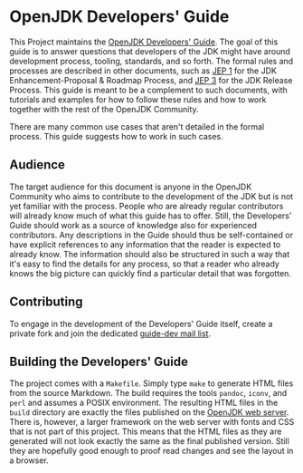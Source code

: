 # OpenJDK Developers' Guide

This Project maintains the [OpenJDK Developers' Guide](https://openjdk.java.net/guide/).
The goal of this guide is to answer questions that developers of the JDK might have around
development process, tooling, standards, and so forth. The formal rules and processes are described in
other documents, such as [JEP 1](https://openjdk.java.net/jeps/1) for the JDK Enhancement-Proposal
& Roadmap Process, and [JEP 3](https://openjdk.java.net/jeps/3) for the JDK Release Process.
This guide is meant to be a complement to such documents, with tutorials and examples
for how to follow these rules and how to work together with the rest of the OpenJDK Community.

There are many common use cases that aren't detailed in the formal process. This guide suggests
how to work in such cases.

## Audience

The target audience for this document is anyone in the OpenJDK Community who aims to contribute
to the development of the JDK but is not yet
familiar with the process. People who are already regular contributors will already know much of
what this guide has to offer. Still, the Developers' Guide should work as a source of knowledge also
for experienced contributors. Any descriptions in the Guide should thus be self-contained
or have explicit references to any information that the reader is expected to already know. The information
should also be structured in such a way that it's easy to find the details for any process, so that
a reader who already knows the big picture can quickly find a particular detail that was forgotten.

## Contributing

To engage in the development of the Developers' Guide itself, create a private fork and join
the dedicated [guide-dev mail list](https://mail.openjdk.java.net/mailman/listinfo/guide-dev).

## Building the Developers' Guide

The project comes with a `Makefile`. Simply type `make` to generate HTML files from the source
Markdown. The build requires the tools `pandoc`, `iconv`, and `perl` and assumes a POSIX environment.
The resulting HTML files in the `build` directory are exactly the files published on the
[OpenJDK web server](https://openjdk.java.net/guide/). There is, however, a larger framework
on the web server with fonts and CSS
that is not part of this project. This means that the HTML files as they are generated
will not look exactly the same as the final published version. Still they are hopefully good
enough to proof read changes and see the layout in a browser.

